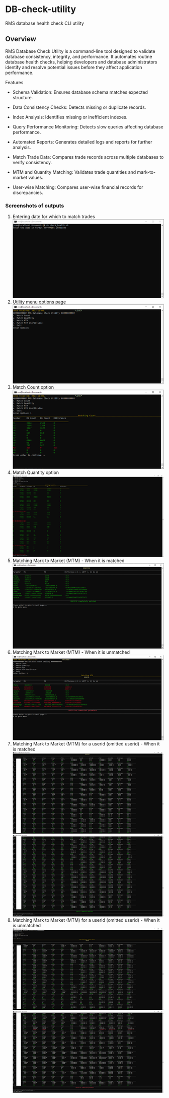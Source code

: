 # DB-check-utility
RMS database health check CLI utility

## Overview

RMS Database Check Utility is a command-line tool designed to validate database consistency, integrity, and performance. It automates routine database health checks, helping developers and database administrators identify and resolve potential issues before they affect application performance.

Features

* Schema Validation: Ensures database schema matches expected structure.

* Data Consistency Checks: Detects missing or duplicate records.

* Index Analysis: Identifies missing or inefficient indexes.

* Query Performance Monitoring: Detects slow queries affecting database performance.

* Automated Reports: Generates detailed logs and reports for further analysis.

* Match Trade Data: Compares trade records across multiple databases to verify consistency.

* MTM and Quantity Matching: Validates trade quantities and mark-to-market values.

* User-wise Matching: Compares user-wise financial records for discrepancies.
### Screenshots of outputs
1) Entering date for which to match trades
![Date input](outputs_screenshots/date.PNG)
2) Utility menu options page
![Utility menu](outputs_screenshots/menu.PNG)
3) Match Count option
![Count trades](outputs_screenshots/count.PNG)
4) Match Quantity option
![Count trades](outputs_screenshots/quantity.PNG)
5) Matching Mark to Market (MTM) - When it is matched
![Count trades](outputs_screenshots/mtm-matched.PNG)
6) Matching Mark to Market (MTM) - When it is unmatched
![Count trades](outputs_screenshots/mtm-unmatched.PNG)
7) Matching Mark to Market (MTM) for a userid (omitted userid) - When it is matched
![Count trades](outputs_screenshots/mtm-userid-matched-1.PNG)
![Count trades](outputs_screenshots/mtm-userid-matched-2.PNG)
8) Matching Mark to Market (MTM) for a userid (omitted userid) - When it is unmatched
![Count trades](outputs_screenshots/mtm-userid-unmatched-1.PNG)
![Count trades](outputs_screenshots/mtm-userid-unmatched-2.PNG)


